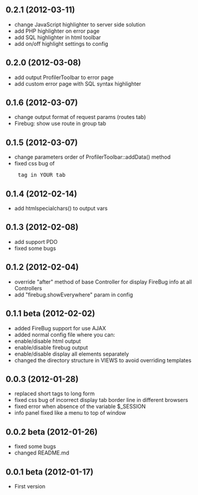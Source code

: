 ## 0.2.1 (2012-03-11)
* change JavaScript highlighter to server side solution
* add PHP highlighter on error page
* add SQL highlighter in html toolbar
* add on/off highlight settings to config

## 0.2.0 (2012-03-08)
* add output ProfilerToolbar to error page
* add custom error page with SQL syntax highlighter

## 0.1.6 (2012-03-07)
* change output format of request params (routes tab)
* Firebug: show use route in group tab

## 0.1.5 (2012-03-07)
* change parameters order of ProfilerToolbar::addData() method
* fixed css bug of <pre> tag in YOUR tab

## 0.1.4 (2012-02-14)
* add htmlspecialchars() to output vars

## 0.1.3 (2012-02-08)
* add support PDO
* fixed some bugs

## 0.1.2 (2012-02-04)
* override "after" method of base Controller for display FireBug info at all Controllers
* add "firebug.showEverywhere" param in config

## 0.1.1 beta (2012-02-02)
* added FireBug support for use AJAX
* added normal config file where you can:
 * enable/disable html output
 * enable/disable firebug output
 * enable/disable display all elements separately
* changed the directory structure in VIEWS to avoid overriding templates

## 0.0.3 (2012-01-28)
* replaced short tags to long form <?php ?>
* fixed css bug of incorrect display tab border line in different browsers
* fixed error when absence of the variable $_SESSION
* info panel fixed like a menu to top of window

## 0.0.2 beta (2012-01-26)
* fixed some bugs
* changed README.md

## 0.0.1 beta (2012-01-17)
* First version